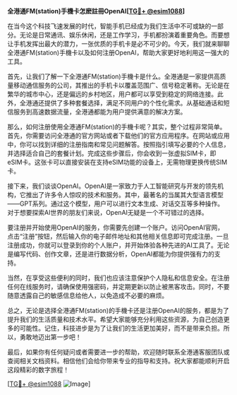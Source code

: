 **全港通FM(station)手機卡怎麽註冊OpenAI[[TG💪+ @esim1088](https://t.me/s/esim1088)]**

在当今这个科技飞速发展的时代，智能手机已经成为我们生活中不可或缺的一部分。无论是日常通讯、娱乐休闲，还是工作学习，手机都扮演着重要角色。而要想让手机发挥出最大的潜力，一张优质的手机卡是必不可少的。今天，我们就来聊聊全港通FM(station)手機卡以及如何注册OpenAI，帮助大家更好地利用这一强大的工具。

首先，让我们了解一下全港通FM(station)手機卡是什么。全港通是一家提供高质量移动通信服务的公司，其推出的手机卡以覆盖范围广、信号稳定著称。无论是在繁华的城市中心，还是偏远的乡村地区，用户都可以享受到稳定的网络连接。此外，全港通还提供了多种套餐选择，满足不同用户的个性化需求。从基础通话和短信服务到高速数据流量，全港通都能为用户提供满意的解决方案。

那么，如何注册使用全港通FM(station)的手機卡呢？其实，整个过程非常简单。首先，你需要访问全港通的官方网站或者下载他们的官方应用程序。在网站或应用中，你可以找到详细的注册指南和常见问题解答。按照指引填写必要的个人信息，并选择适合自己的套餐计划。完成这些步骤后，你会收到一张虚拟SIM卡，即eSIM卡。这张卡可以直接安装在支持eSIM功能的设备上，无需物理更换传统SIM卡。

接下来，我们谈谈OpenAI。OpenAI是一家致力于人工智能研究与开发的领先机构，它推出了许多令人惊叹的技术和服务。其中，最著名的当属其大型语言模型——GPT系列。通过这个模型，用户可以进行文本生成、对话交互等多种操作。对于想要探索AI世界的朋友们来说，OpenAI无疑是一个不可错过的选择。

要注册并开始使用OpenAI的服务，你需要先创建一个账户。访问OpenAI官网，点击“注册”按钮，然后输入你的电子邮件地址和其他相关信息即可完成注册。一旦注册成功，你就可以登录到你的个人账户，并开始体验各种先进的AI工具了。无论是编写代码、创作文章，还是进行数据分析，OpenAI都能为你提供强有力的支持。

当然，在享受这些便利的同时，我们也应该注意保护个人隐私和信息安全。在注册任何在线服务时，请确保使用强密码，并定期更新以防止被黑客攻击。同时，不要随意透露自己的敏感信息给他人，以免造成不必要的麻烦。

总之，无论是选择全港通FM(station)的手機卡还是注册OpenAI的服务，都是为了提升我们的生活质量和技术水平。希望大家能够充分利用这些资源，为自己创造更多的可能性。记住，科技进步是为了让我们的生活更加美好，而不是带来负担。所以，勇敢地迈出第一步吧！

最后，如果你有任何疑问或者需要进一步的帮助，欢迎随时联系全港通客服团队或查阅相关文档资料。相信他们会给你带来专业的指导和支持。祝大家都能顺利开启这段精彩的数字旅程！

[[TG💪+ @esim1088](https://t.me/s/esim1088) ![Image](https://i.postimg.cc/4NQfJmqS/Snipaste-2025-05-13-00-14-12.png)]